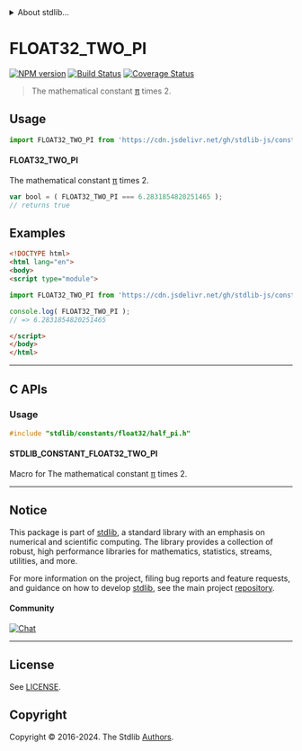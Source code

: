 <!--

@license Apache-2.0

Copyright (c) 2024 The Stdlib Authors.

Licensed under the Apache License, Version 2.0 (the "License");
you may not use this file except in compliance with the License.
You may obtain a copy of the License at

   http://www.apache.org/licenses/LICENSE-2.0

Unless required by applicable law or agreed to in writing, software
distributed under the License is distributed on an "AS IS" BASIS,
WITHOUT WARRANTIES OR CONDITIONS OF ANY KIND, either express or implied.
See the License for the specific language governing permissions and
limitations under the License.

-->


<details>
  <summary>
    About stdlib...
  </summary>
  <p>We believe in a future in which the web is a preferred environment for numerical computation. To help realize this future, we've built stdlib. stdlib is a standard library, with an emphasis on numerical and scientific computation, written in JavaScript (and C) for execution in browsers and in Node.js.</p>
  <p>The library is fully decomposable, being architected in such a way that you can swap out and mix and match APIs and functionality to cater to your exact preferences and use cases.</p>
  <p>When you use stdlib, you can be absolutely certain that you are using the most thorough, rigorous, well-written, studied, documented, tested, measured, and high-quality code out there.</p>
  <p>To join us in bringing numerical computing to the web, get started by checking us out on <a href="https://github.com/stdlib-js/stdlib">GitHub</a>, and please consider <a href="https://opencollective.com/stdlib">financially supporting stdlib</a>. We greatly appreciate your continued support!</p>
</details>

# FLOAT32_TWO_PI

[![NPM version][npm-image]][npm-url] [![Build Status][test-image]][test-url] [![Coverage Status][coverage-image]][coverage-url] <!-- [![dependencies][dependencies-image]][dependencies-url] -->

> The mathematical constant [π][@stdlib/constants/float32/pi] times 2.



<section class="usage">

## Usage

```javascript
import FLOAT32_TWO_PI from 'https://cdn.jsdelivr.net/gh/stdlib-js/constants-float32-two-pi@esm/index.mjs';
```

#### FLOAT32_TWO_PI

The mathematical constant [π][@stdlib/constants/float32/pi] times 2.

```javascript
var bool = ( FLOAT32_TWO_PI === 6.2831854820251465 );
// returns true
```

</section>

<!-- /.usage -->

<section class="examples">

## Examples

<!-- TODO: better example -->

<!-- eslint no-undef: "error" -->

```html
<!DOCTYPE html>
<html lang="en">
<body>
<script type="module">

import FLOAT32_TWO_PI from 'https://cdn.jsdelivr.net/gh/stdlib-js/constants-float32-two-pi@esm/index.mjs';

console.log( FLOAT32_TWO_PI );
// => 6.2831854820251465

</script>
</body>
</html>
```

</section>

<!-- /.examples -->

<!-- C interface documentation. -->

* * *

<section class="c">

## C APIs

<!-- Section to include introductory text. Make sure to keep an empty line after the intro `section` element and another before the `/section` close. -->

<section class="intro">

</section>

<!-- /.intro -->

<!-- C usage documentation. -->

<section class="usage">

### Usage

```c
#include "stdlib/constants/float32/half_pi.h"
```

#### STDLIB_CONSTANT_FLOAT32_TWO_PI

Macro for The mathematical constant [π][@stdlib/constants/float32/pi] times 2.

</section>

<!-- /.usage -->

<!-- C API usage notes. Make sure to keep an empty line after the `section` element and another before the `/section` close. -->

<section class="notes">

</section>

<!-- /.notes -->

<!-- Section for related `stdlib` packages. Do not manually edit this section, as it is automatically populated. -->

<section class="related">

</section>

<!-- /.related -->

<!-- Section for all links. Make sure to keep an empty line after the `section` element and another before the `/section` close. -->


<section class="main-repo" >

* * *

## Notice

This package is part of [stdlib][stdlib], a standard library with an emphasis on numerical and scientific computing. The library provides a collection of robust, high performance libraries for mathematics, statistics, streams, utilities, and more.

For more information on the project, filing bug reports and feature requests, and guidance on how to develop [stdlib][stdlib], see the main project [repository][stdlib].

#### Community

[![Chat][chat-image]][chat-url]

---

## License

See [LICENSE][stdlib-license].


## Copyright

Copyright &copy; 2016-2024. The Stdlib [Authors][stdlib-authors].

</section>

<!-- /.stdlib -->

<!-- Section for all links. Make sure to keep an empty line after the `section` element and another before the `/section` close. -->

<section class="links">

[npm-image]: http://img.shields.io/npm/v/@stdlib/constants-float32-two-pi.svg
[npm-url]: https://npmjs.org/package/@stdlib/constants-float32-two-pi

[test-image]: https://github.com/stdlib-js/constants-float32-two-pi/actions/workflows/test.yml/badge.svg?branch=main
[test-url]: https://github.com/stdlib-js/constants-float32-two-pi/actions/workflows/test.yml?query=branch:main

[coverage-image]: https://img.shields.io/codecov/c/github/stdlib-js/constants-float32-two-pi/main.svg
[coverage-url]: https://codecov.io/github/stdlib-js/constants-float32-two-pi?branch=main

<!--

[dependencies-image]: https://img.shields.io/david/stdlib-js/constants-float32-two-pi.svg
[dependencies-url]: https://david-dm.org/stdlib-js/constants-float32-two-pi/main

-->

[chat-image]: https://img.shields.io/gitter/room/stdlib-js/stdlib.svg
[chat-url]: https://app.gitter.im/#/room/#stdlib-js_stdlib:gitter.im

[stdlib]: https://github.com/stdlib-js/stdlib

[stdlib-authors]: https://github.com/stdlib-js/stdlib/graphs/contributors

[umd]: https://github.com/umdjs/umd
[es-module]: https://developer.mozilla.org/en-US/docs/Web/JavaScript/Guide/Modules

[deno-url]: https://github.com/stdlib-js/constants-float32-two-pi/tree/deno
[deno-readme]: https://github.com/stdlib-js/constants-float32-two-pi/blob/deno/README.md
[umd-url]: https://github.com/stdlib-js/constants-float32-two-pi/tree/umd
[umd-readme]: https://github.com/stdlib-js/constants-float32-two-pi/blob/umd/README.md
[esm-url]: https://github.com/stdlib-js/constants-float32-two-pi/tree/esm
[esm-readme]: https://github.com/stdlib-js/constants-float32-two-pi/blob/esm/README.md
[branches-url]: https://github.com/stdlib-js/constants-float32-two-pi/blob/main/branches.md

[stdlib-license]: https://raw.githubusercontent.com/stdlib-js/constants-float32-two-pi/main/LICENSE

[@stdlib/constants/float32/pi]: https://github.com/stdlib-js/constants-float32-pi/tree/esm

</section>

<!-- /.links -->
